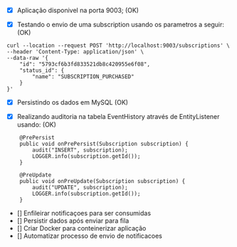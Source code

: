 - [x] Aplicação disponivel na porta 9003; (OK)

- [x] Testando o envio de uma subscription usando os parametros a seguir: (OK)

```
curl --location --request POST 'http://localhost:9003/subscriptions' \
--header 'Content-Type: application/json' \
--data-raw '{
    "id": "5793cf6b3fd833521db8c420955e6f08",
    "status_id": {
        "name": "SUBSCRIPTION_PURCHASED"
    }
}'
```


- [x] Persistindo os dados em MySQL (OK)

- [x] Realizando auditoria na tabela EventHistory através de EntityListener usando: (OK)

```
    @PrePersist
    public void onPrePersist(Subscription subscription) {
        audit("INSERT", subscription);
        LOGGER.info(subscription.getId());
    }

    @PreUpdate
    public void onPreUpdate(Subscription subscription) {
        audit("UPDATE", subscription);
        LOGGER.info(subscription.getId());
    }
```
- [] Enfileirar notificaçoes para ser consumidas 
- [] Persistir dados após enviar para fila
- [] Criar Docker para conteinerizar aplicação
- [] Automatizar processo de envio de notificacoes
